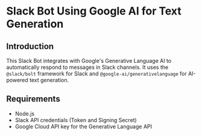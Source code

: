 # Slack Bot Using Google AI for Text Generation

## Introduction
This Slack Bot integrates with Google's Generative Language AI to automatically respond to messages in Slack channels. It uses the `@slack/bolt` framework for Slack and `@google-ai/generativelanguage` for AI-powered text generation.

## Requirements
- Node.js
- Slack API credentials (Token and Signing Secret)
- Google Cloud API key for the Generative Language API
